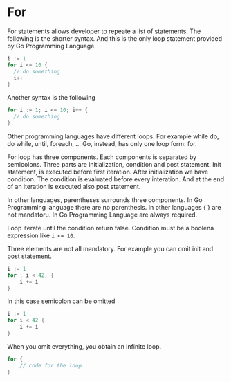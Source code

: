 # For

For statements allows developer to repeate a list of statements. The following is the shorter syntax. And this is the only loop statement provided by Go Programming Language.

```go
i := 1
for i <= 10 {
  // do something
  i++
}
```

Another syntax is the following

```go
for i := 1; i <= 10; i++ {
  // do something
}
```

Other programming languages have different loops. For example while do, do while, until, foreach, ... Go, instead, has only one loop form: for.

For loop has three components. Each components is separated by semicolons. Three parts are initialization, condition and post statement. Init statement, is executed before first iteration. After initialization we have condition. The condition is evaluated before every interation. And at the end of an iteration is executed also post statement.

In other languages, parentheses surrounds three components. In Go Programming language there are no parenthesis. In other languages { } are not mandatoru. In Go Programming Language are always required.

Loop iterate until the condition return false. Condition must be a boolena expression like `i <= 10`.

Three elements are not all mandatory. For example you can omit init and post statement.

```go
i := 1
for ; i < 42; {
    i += i
}
```

In this case semicolon can be omitted

```go
i := 1
for i < 42 {
    i += i
}
```

When you omit everything, you obtain an infinite loop.

```go
for {
    // code for the loop
}
```